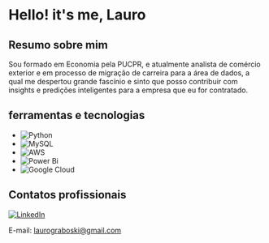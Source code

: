 # Hello! it's me, Lauro #
## Resumo sobre mim ##
Sou formado em Economia pela PUCPR, e atualmente analista de comércio exterior e em processo de migração de carreira para a área de dados, a qual me despertou grande fascínio e sinto que posso contribuir com insights e predições inteligentes para a empresa que eu for contratado.

## ferramentas e tecnologias ##
* ![Python](https://img.shields.io/badge/python-3670A0?style=for-the-badge&logo=python&logoColor=ffdd54)
* ![MySQL](https://img.shields.io/badge/MySQL-00000F?style=for-the-badge&logo=mysql&logoColor=white)
*  ![AWS](https://img.shields.io/badge/AWS-000.svg?style=for-the-badge&logo=amazon-aws&logoColor=white)
*   ![Power Bi](https://img.shields.io/badge/power_bi-F2C811?style=for-the-badge&logo=powerbi&logoColor=black)
*   ![Google Cloud](https://img.shields.io/badge/GoogleCloud-%234285F4.svg?style=for-the-badge&logo=google-cloud&logoColor=white)


## Contatos profissionais ##

[![LinkedIn](https://img.shields.io/badge/LinkedIn-0077B5?style=for-the-badge&logo=linkedin&logoColor=white)](https://www.linkedin.com/in/lauro-graboski/)

E-mail: laurograboski@gmail.com
